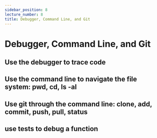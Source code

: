 ```yaml
---
sidebar_position: 8
lecture_number: 8
title: Debugger, Command Line, and Git
---
```


# Debugger, Command Line, and Git

## Use the debugger to trace code
## Use the command line to navigate the file system: pwd, cd, ls -al
## Use git through the command line: clone, add, commit, push, pull, status
## use tests to debug a function